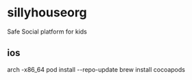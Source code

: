 # sillyhouseorg

Safe Social platform for kids

## ios
arch -x86_64 pod install --repo-update
brew install cocoapods